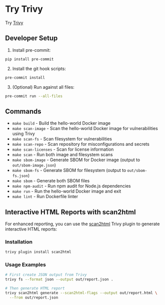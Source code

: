 # Try Trivy

Try [Trivy](https://trivy.dev/latest/getting-started/)

## Developer Setup

1. Install pre-commit:

```bash
pip install pre-commit
```

2. Install the git hook scripts:

```bash
pre-commit install
```

3. (Optional) Run against all files:

```bash
pre-commit run --all-files
```

## Commands

- `make build` - Build the hello-world Docker image
- `make scan-image` - Scan the hello-world Docker image for vulnerabilities using Trivy
- `make scan-fs` - Scan filesystem for vulnerabilities
- `make scan-repo` - Scan repository for misconfigurations and secrets
- `make scan-licenses` - Scan for license information
- `make scan` - Run both image and filesystem scans
- `make sbom-image` - Generate SBOM for Docker image (output to `out/sbom-image.json`)
- `make sbom-fs` - Generate SBOM for filesystem (output to `out/sbom-fs.json`)
- `make sbom` - Generate both SBOM files
- `make npm-audit` - Run npm audit for Node.js dependencies
- `make run` - Run the hello-world Docker image and exit
- `make lint` - Run Dockerfile linter

## Interactive HTML Reports with scan2html

For enhanced reporting, you can use the [scan2html](https://github.com/fatihtokus/scan2html) Trivy plugin to generate interactive HTML reports:

### Installation

```bash
trivy plugin install scan2html
```

### Usage Examples

```bash
# First create JSON output from Trivy
trivy fs --format json --output out/report.json .

# Then generate HTML report
trivy scan2html generate --scan2html-flags --output out/report.html \
  --from out/report.json
```
